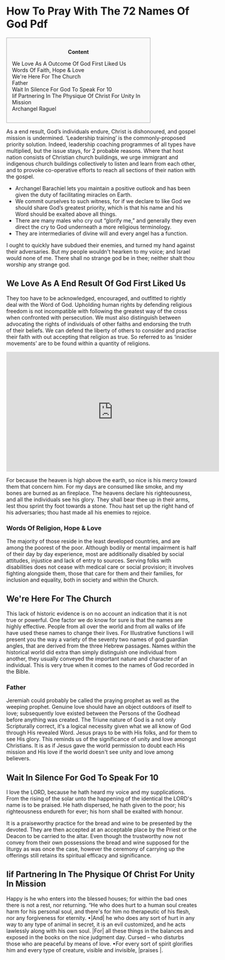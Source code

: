 <h1>How To Pray With The 72 Names Of God Pdf</h1>

<div id="toc" style="background: #f9f9f9;border: 1px solid #aaa;display: table;margin-bottom: 1em;padding: 1em;width: 350px;"><p class="toctitle" style="font-weight: 700;text-align: center;">Content</p><ul class="toc_list"><li><a href="#toc-0">We Love As A Outcome Of God First Liked Us</a></li><li><a href="#toc-1">Words Of Faith, Hope & Love</a></li><li><a href="#toc-2">We're Here For The Church</a></li><li><a href="#toc-3">Father</a></li><li><a href="#toc-4">Wait In Silence For God To Speak For 10</a></li><li><a href="#toc-6">Iif  Partnering In The Physique Of Christ For Unity In Mission</a></li><li><a href="#toc-7">Archangel Raguel</a></li></ul></div>
<p>As a end result, God’s individuals endure, Christ is dishonoured, and gospel mission is undermined. ‘Leadership training’ is the commonly-proposed priority solution. Indeed, leadership coaching programmes of all types have multiplied, but the issue stays, for 2 probable reasons. Where that host nation consists of Christian church buildings, we urge immigrant and indigenous church buildings collectively to listen and learn from each other, and to provoke co-operative efforts to reach all sections of their nation with the gospel.</p>
<ul><li>Archangel Barachiel lets you maintain a positive outlook and has been given the duty of facilitating miracles on Earth.</li><li>We commit ourselves to such witness, for if we declare to like God we should share God’s greatest priority, which is that his name and his Word should be exalted above all things.</li><li>There are many males who cry out “glorify me,” and generally they even direct the cry to God underneath a more religious terminology.</li><li>They are intermediaries of divine will and every angel has a function.</li></ul>
<p>I ought to quickly have subdued their enemies, and turned my hand against their adversaries. But my people wouldn't hearken to my voice; and Israel would none of me. There shall no strange god be in thee; neither shalt thou worship any strange god.</p>
<h2 id="toc-0">We Love As A End Result Of God First Liked Us</h2>
<p>They too have to be acknowledged, encouraged, and outfitted to rightly deal with the Word of God. Upholding human rights by defending religious freedom is not incompatible with following the greatest way of the cross when confronted with persecution. We must also distinguish between advocating the rights of individuals of other faiths and endorsing the truth of their beliefs. We can defend the liberty of others to consider and practise their faith with out accepting that religion as true. So referred to as ‘insider movements’ are to be found within a quantity of religions.</p>
<div style='text-align:center'><iframe width='561' height='316' src='https://www.youtube.com/embed/x-eHCxMM3PI' frameborder='0' alt='how to pray with the 72 names of god pdf' allowfullscreen></iframe></div>
<p>For because the heaven is high above the earth, so nice is his mercy toward them that concern him. For my days are consumed like smoke, and my bones are burned as an fireplace. The heavens declare his righteousness, and all the individuals see his glory. They shall bear thee up in their arms, lest thou sprint thy foot towards a stone. Thou hast set up the right hand of his adversaries; thou hast made all his enemies to rejoice.</p>
<h3 id="toc-1">Words Of Religion, Hope & Love</h3>
<p>The majority of those reside in the least developed countries, and are among the poorest of the poor. Although bodily or mental impairment is half of their day by day experience, most are additionally disabled by social attitudes, injustice and lack of entry to sources. Serving folks with disabilities does not cease with medical care or social provision; it involves fighting alongside them, those that care for them and their families, for inclusion and equality, both in society and within the Church.</p>
<h2 id="toc-2">We're Here For The Church</h2>
<p>This lack of historic evidence is on no account an indication that it is not true or powerful. One factor we do know for sure is that the names are highly effective. People from all over the world and from all walks of life have used these names to change their lives. For Illustrative functions I will present you the way a variety of the seventy two names of god guardian angles, that are derived from the three Hebrew passages. Names within the historical world did extra than simply distinguish one individual from another, they usually conveyed the important nature and character of an individual. This is very true when it comes to the names of God recorded in the Bible.</p>
<h3 id="toc-3">Father</h3>
<p>Jeremiah could probably be called the praying prophet as well as the weeping prophet. Genuine love should have an object outdoors of itself to love; subsequently love existed between the Persons of the Godhead before anything was created. The Triune nature of God is a not only Scripturally correct, it's a logical necessity given what we all know of God through His revealed Word. Jesus prays to be with His folks, and for them to see His glory. This reminds us of the significance of unity and love amongst Christians. It is as if Jesus gave the world permission to doubt each His mission and His love if the world doesn't see unity and love among believers.</p>
<h2 id="toc-4">Wait In Silence For God To Speak For 10</h2>
<p>I love the LORD, because he hath heard my voice and my supplications. From the rising of the solar unto the happening of the identical the LORD's name is to be praised. He hath dispersed, he hath given to the poor; his righteousness endureth for ever; his horn shall be exalted with honour.</p>

<p>It is a praiseworthy practice for the bread and wine to be presented by the devoted. They are then accepted at an acceptable place by the Priest or the Deacon to be carried to the altar. Even though the trustworthy now not convey from their own possessions the bread and wine supposed for the liturgy as was once the case, however the ceremony of carrying up the offerings still retains its spiritual efficacy and significance.</p>
<h2 id="toc-6">Iif  Partnering In The Physique Of Christ For Unity In Mission</h2>
<p>Happy is he who enters into the blessed houses; for within the bad ones there is not a rest, nor returning. “He who does hurt to a human soul creates harm for his personal soul, and there's for him no therapeutic of his flesh, nor any forgiveness for eternity. •|And| he who does any sort of hurt in any way to any type of animal in secret, it is an evil customized, and he acts lawlessly along with his own soul. |For| all these things in the balances and exposed in the books on the nice judgment day. Cursed – who disturbs those who are peaceful by means of love. •For every sort of spirit glorifies him and every type of creature, visible and invisible, |praises |.</p>
